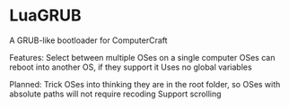 LuaGRUB
=======
A GRUB-like bootloader for ComputerCraft

Features:
Select between multiple OSes on a single computer
OSes can reboot into another OS, if they support it
Uses no global variables

Planned:
Trick OSes into thinking they are in the root folder, so OSes with absolute paths will not require recoding
Support scrolling

